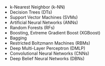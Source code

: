 - k-Nearest Neighbor (k-NN)
- Decision Trees (DTs)
- Support Vector Machines (SVMs)
- Artificial Neural Networks (ANNs)
- Random Forests (RFs)
- Boosting, Extreme Gradient Boost (XGBoost)
- Bagging
- Restricted Boltzmann Machines (RBMs)
- Deep Multi-Layer Perceptron (DMLP)
- Convolutional Neural Networks (CNNs)
- Deep Belief Neural Networks (DBNs)